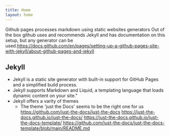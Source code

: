 ```yaml
---
title: Home
layout: home
---
```


Github pages processes markdown using static websites generators
Out of the box github uses and recommends Jekyll and has documentation on this setup, but any generator can be used.https://docs.github.com/en/pages/setting-up-a-github-pages-site-with-jekyll/about-github-pages-and-jekyll

## Jekyll
- Jekyll is a static site generator with built-in support for GitHub Pages and a simplified build process. 
- Jekyll supports Markdown and Liquid, a templating language that loads dynamic content on your site."
- Jekyll offers a varity of themes 
    - The theme 'just the Docs' seems to be the right one for us
      https://github.com/just-the-docs/just-the-docs
      https://just-the-docs.github.io/just-the-docs/
      https://just-the-docs.github.io/just-the-docs-template/
      https://github.com/just-the-docs/just-the-docs-template/blob/main/README.md
    
